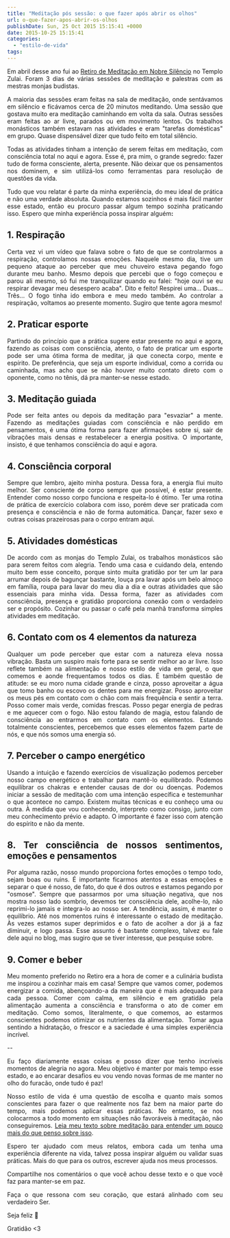 ```yaml
---
title: "Meditação pós sessão: o que fazer após abrir os olhos"
url: o-que-fazer-apos-abrir-os-olhos
publishDate: Sun, 25 Oct 2015 15:15:41 +0000
date: 2015-10-25 15:15:41
categories: 
  - "estilo-de-vida"
tags: 
---
```

<p style="text-align: justify;">Em abril desse ano fui ao <a href="http://www.templozulai.org.br/retiros-e-outras-atividades-2015.html" target="_blank">Retiro de Meditação em Nobre Silêncio</a> no Templo Zulai. Foram 3 dias de várias sessões de meditação e palestras com as mestras monjas budistas.</p>
<p style="text-align: justify;">A maioria das sessões eram feitas na sala de meditação, onde sentávamos em silêncio e ficávamos cerca de 20 minutos meditando. Uma sessão que gostava muito era meditação caminhando em volta da sala. Outras sessões eram feitas ao ar livre, parados ou em movimento lentos. Os trabalhos monásticos também estavam nas atividades e eram "tarefas domésticas" em grupo. Quase dispensável dizer que tudo feito em total silêncio.</p>
<p style="text-align: justify;"><!--more--></p>
<p style="text-align: justify;">Todas as atividades tinham a intenção de serem feitas em meditação, com consciência total no aqui e agora. Esse é, pra mim, o grande segredo: fazer tudo de forma consciente, alerta, presente. Não deixar que os pensamentos nos dominem, e sim utilizá-los como ferramentas para resolução de questões da vida.</p>
<p style="text-align: justify;">Tudo que vou relatar é parte da minha experiência, do meu ideal de prática e não uma verdade absoluta. Quando estamos sozinhos é mais fácil manter esse estado, então eu procuro passar algum tempo sozinha praticando isso. Espero que minha experiência possa inspirar alguém<strong>:</strong></p>

<h2 style="text-align: justify;">1. Respiração</h2>
<p style="text-align: justify;">Certa vez vi um vídeo que falava sobre o fato de que se controlarmos a respiração, controlamos nossas emoções. Naquele mesmo dia, tive um pequeno ataque ao perceber que meu chuveiro estava pegando fogo durante meu banho. Mesmo depois que percebi que o fogo começou e parou ali mesmo, só fui me tranquilizar quando eu falei: "hoje ouvi se eu respirar devagar meu desespero acaba". Dito e feito! Respirei uma... Duas... Três... O fogo tinha ido embora e meu medo também. Ao controlar a respiração, voltamos ao presente momento. Sugiro que tente agora mesmo!</p>

<h2 style="text-align: justify;">2. Praticar esporte</h2>
<p style="text-align: justify;">Partindo do princípio que a prática sugere estar presente no aqui e agora, fazendo as coisas com consciência, atento, o fato de praticar um esporte pode ser uma ótima forma de meditar, já que conecta corpo, mente e espírito. De preferência, que seja um esporte individual, como a corrida ou caminhada, mas acho que se não houver muito contato direto com o oponente, como no tênis, dá pra manter-se nesse estado.</p>

<h2 style="text-align: justify;">3. Meditação guiada</h2>
<p style="text-align: justify;">Pode ser feita antes ou depois da meditação para "esvaziar" a mente. Fazendo as meditações guiadas com consciência e não perdido em pensamentos, é uma ótima forma para fazer afirmações sobre si, sair de vibrações mais densas e restabelecer a energia positiva. O importante, insisto, é que tenhamos consciência do aqui e agora.</p>

<h2 style="text-align: justify;">4. Consciência corporal</h2>
<p style="text-align: justify;">Sempre que lembro, ajeito minha postura. Dessa fora, a energia flui muito melhor. Ser consciente de corpo sempre que possível, é estar presente. Entender como nosso corpo funciona e respeita-lo é ótimo. Ter uma rotina de prática de exercício colabora com isso, porém deve ser praticada com presença e consciência e não de forma automática. Dançar, fazer sexo e outras coisas prazeirosas para o corpo entram aqui.</p>

<h2 style="text-align: justify;">5. Atividades domésticas</h2>
<p style="text-align: justify;">De acordo com as monjas do Templo Zulai, os trabalhos monásticos são para serem feitos com alegria. Tendo uma casa e cuidando dela, entendo muito bem esse conceito, porque sinto muita gratidão por ter um lar para arrumar depois de bagunçar bastante, louça pra lavar após um belo almoço em família, roupa para lavar do meu dia a dia e outras atividades que são essenciais para minha vida. Dessa forma, fazer as atividades com consciência, presença e gratidão proporciona conexão com o verdadeiro ser e propósito. Cozinhar ou passar o café pela manhã transforma simples atividades em meditação.</p>

<h2 style="text-align: justify;">6. Contato com os 4 elementos da natureza</h2>
<p style="text-align: justify;">Qualquer um pode perceber que estar com a natureza eleva nossa vibração. Basta um suspiro mais forte para se sentir melhor ao ar livre. Isso reflete também na alimentação e nosso estilo de vida em geral, o que comemos e aonde frequentamos todos os dias. É também questão de atitude: se eu moro numa cidade grande e cinza, posso aproveitar a água que tomo banho ou escovo os dentes para me energizar. Posso aproveitar os meus pés em contato com o chão com mais frequência e sentir a terra. Posso comer mais verde, comidas frescas. Posso pegar energia de pedras e me aquecer com o fogo. Não estou falando de magia, estou falando de consciência ao entrarmos em contato com os elementos. Estando totalmente conscientes, percebemos que esses elementos fazem parte de nós, e que nós somos uma energia só.</p>

<h2 style="text-align: justify;">7. Perceber o campo energético</h2>
<p style="text-align: justify;">Usando a intuição e fazendo exercícios de visualização podemos perceber nosso campo energético e trabalhar para mantê-lo equilibrado. Podemos equilibrar os chakras e entender causas de dor ou doenças. Podemos iniciar a sessão de meditação com uma intenção específica e testemunhar o que acontece no campo. Existem muitas técnicas e eu conheço uma ou outra. À medida que vou conhecendo, interpreto como consigo, junto com meu conhecimento prévio e adapto. O importante é fazer isso com atenção do espírito e não da mente.</p>

<h2 style="text-align: justify;">8. Ter consciência de nossos sentimentos, emoções e pensamentos</h2>
<p style="text-align: justify;">Por alguma razão, nosso mundo proporciona fortes emoções o tempo todo, sejam boas ou ruins. É importante ficarmos atentos a essas emoções e separar o que é nosso, de fato, do que é dos outros e estamos pegando por "osmose". Sempre que passarmos por uma situação negativa, que nos mostra nosso lado sombrio, devemos ter consciência dele, acolhe-lo, não reprimi-lo jamais e integra-lo ao nosso ser. A tendência, assim, é manter o equilíbrio. Até nos momentos ruins é interessante o estado de meditação. Às vezes estamos super deprimidos e o fato de acolher a dor já a faz diminuir, e logo passa. Esse assunto é bastante complexo, talvez eu fale dele aqui no blog, mas sugiro que se tiver interesse, que pesquise sobre.</p>

<h2 style="text-align: justify;">9. Comer e beber</h2>
<p style="text-align: justify;">Meu momento preferido no Retiro era a hora de comer e a culinária budista me inspirou a cozinhar mais em casa! Sempre que vamos comer, podemos energizar a comida, abençoando-a da maneira que é mais adequada para cada pessoa. Comer com calma, em silêncio e em gratidão pela alimentação aumenta a consciência e transforma o ato de comer em meditação. Como somos, literalmente, o que comemos, ao estarmos conscientes podemos otimizar os nutrientes da alimentação.  Tomar agua sentindo a hidratação, o frescor e a saciedade é uma simples experiência incrível.</p>
<p style="text-align: justify;">--</p>
<p style="text-align: justify;">Eu faço diariamente essas coisas e posso dizer que tenho incríveis momentos de alegria no agora. Meu objetivo é manter por mais tempo esse estado, e ao encarar desafios eu vou vendo novas formas de me manter no olho do furacão, onde tudo é paz!</p>
<p style="text-align: justify;">Nosso estilo de vida é uma questão de escolha e quanto mais somos conscientes para fazer o que realmente nos faz bem na maior parte do tempo, mais podemos aplicar essas práticas. No entanto, se nos colocarmos a todo momento em situações não favoráveis à meditação, não conseguiremos. <a href="http://www.gabi.blog.br/2015/07/meditacao-como-estilo-de-vida-um-relato-pessoal/" target="_blank">Leia meu texto sobre meditação para entender um pouco mais do que penso sobre isso</a>.</p>
<p style="text-align: justify;">Espero ter ajudado com meus relatos, embora cada um tenha uma experiência diferente na vida, talvez possa inspirar alguém ou validar suas práticas. Mais do que para os outros, escrever ajuda nos meus processos.</p>
<p style="text-align: justify;">Compartilhe nos comentários o que você achou desse texto e o que você faz para manter-se em paz.</p>
<p style="text-align: justify;">Faça o que ressona com seu coração, que estará alinhado com seu verdadeiro Ser.</p>
<p style="text-align: justify;">Seja feliz 🙂</p>
<p style="text-align: justify;">Gratidão &lt;3</p>
